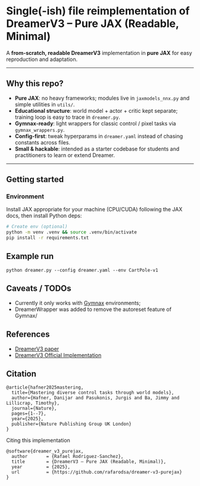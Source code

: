 # Single(-ish) file reimplementation of DreamerV3 – Pure JAX (Readable, Minimal)

A **from-scratch, readable DreamerV3** implementation in **pure JAX** for easy reproduction and adaptation.

---

## Why this repo?

- **Pure JAX**: no heavy frameworks; modules live in `jaxmodels_nnx.py` and simple utilities in `utils/`.
- **Educational structure**: world model + actor + critic kept separate; training loop is easy to trace in `dreamer.py`.
- **Gymnax-ready**: light wrappers for classic control / pixel tasks via `gymnax_wrappers.py`.
- **Config-first**: tweak hyperparams in `dreamer.yaml` instead of chasing constants across files.
- **Small & hackable**: intended as a starter codebase for students and practitioners to learn or extend Dreamer.

---

## Getting started

### Environment

Install JAX appropriate for your machine (CPU/CUDA) following the JAX docs, then install Python deps:

```bash
# Create env (optional)
python -m venv .venv && source .venv/bin/activate
pip install -r requirements.txt
```


## Example run 

```
python dreamer.py --config dreamer.yaml --env CartPole-v1
```

## Caveats / TODOs

- Currently it only works with [Gymnax](https://github.com/RobertTLange/gymnax) environments;
- DreamerWrapper was added to remove the autoreset feature of Gymnax/

## References

- [DreamerV3 paper](https://arxiv.org/abs/2301.04104)
- [DreamerV3 Official Implementation](https://github.com/danijar/dreamerv3) 

## Citation

```
@article{hafner2025mastering,
  title={Mastering diverse control tasks through world models},
  author={Hafner, Danijar and Pasukonis, Jurgis and Ba, Jimmy and Lillicrap, Timothy},
  journal={Nature},
  pages={1--7},
  year={2025},
  publisher={Nature Publishing Group UK London}
}
```

Citing this implementation
```
@software{dreamer_v3_purejax,
  author       = {Rafael Rodriguez-Sanchez},
  title        = {DreamerV3 — Pure JAX (Readable, Minimal)},
  year         = {2025},
  url          = {https://github.com/rafarodsa/dreamer-v3-purejax}
}
```